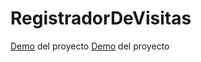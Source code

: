 # RegistradorDeVisitas

[Demo](https://registrador-de-visitas.vercel.app/) del proyecto
<a href="https://registrador-de-visitas.vercel.app/" target="blank_">Demo</a> del proyecto
